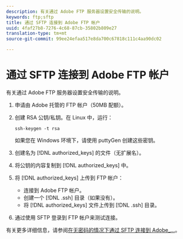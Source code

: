 ```yaml
---
description: 有关通过 Adobe FTP 服务器设置安全传输的说明。
keywords: ftp;sftp
title: 通过 SFTP 连接到 Adobe FTP 帐户
uuid: 4faf27b8-7276-4c68-87cb-35802b809e27
translation-type: tm+mt
source-git-commit: 99ee24efaa517e8da700c67818c111c4aa90dc02

---
```



# 通过 SFTP 连接到 Adobe FTP 帐户

有关通过 Adobe FTP 服务器设置安全传输的说明。

1. 申请由 Adobe 托管的 FTP 帐户（50MB 配额）。
1. 创建 RSA 公钥/私钥。在 Linux 中，运行：

   ```
   ssh-keygen -t rsa
   ```

   如果您在 Windows 环境下，请使用 puttyGen 创建这些密钥。

1. 创建名为 [!DNL authorized_keys] 的文件（无扩展名）。
1. 将公钥的内容复制到 [!DNL authorized_keys] 中。
1. 将 [!DNL authorized_keys] 上传到 FTP 帐户：

   * 连接到 Adobe FTP 帐户。
   * 创建一个 [!DNL .ssh] 目录（如果没有）。
   * 将 [!DNL authorized_keys] 文件上传到 [!DNL .ssh] 目录。

1. 通过使用 SFTP 登录到 FTP 帐户来测试连接。

有关更多详细信息，请参阅[在无密码的情况下通过 SFTP 连接到 Adobe_...](/help/export/ftp-and-sftp/c-sftp/ftp-sftp-cert-auth.md)。
